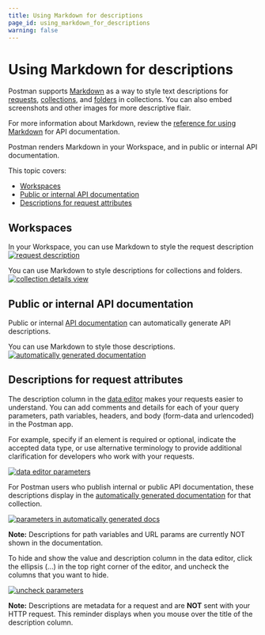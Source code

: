 ```yaml
---
title: Using Markdown for descriptions
page_id: using_markdown_for_descriptions
warning: false
---
```


# Using Markdown for descriptions

Postman supports [Markdown](postman/api_documentation/how_to_document_using_markdown.md) as a way to style text descriptions for [requests](postman/sending_api_requests/requests.md), [collections](postman/collections/creating_collections.md), and [folders](postman/collections/managing_collections.md) in collections. You can also embed screenshots and other images for more descriptive flair.

For more information about Markdown, review the [reference for using Markdown](https://documenter.getpostman.com/view/33232/markdown-in-api-documentation/JsGc) for API documentation.

Postman renders Markdown in your Workspace, and in public or internal API documentation.

This topic covers:

* [Workspaces](using_markdown_for_descriptions.md#workspaces)
* [Public or internal API documentation](using_markdown_for_descriptions.md#public-or-internal-api-documentation)
* [Descriptions for request attributes](using_markdown_for_descriptions.md#descriptions-for-request-attributes)

## Workspaces

In your Workspace, you can use Markdown to style the request description
[![request description](https://s3.amazonaws.com/postman-static-getpostman-com/postman-docs/WS-markdown-NSFrequestDescription.png)](https://s3.amazonaws.com/postman-static-getpostman-com/postman-docs/WS-markdown-NSFrequestDescription.png)

You can use Markdown to style descriptions for collections and folders. [![collection details view](https://s3.amazonaws.com/postman-static-getpostman-com/postman-docs/WS-markdown-descrptions-folders.png)](https://s3.amazonaws.com/postman-static-getpostman-com/postman-docs/WS-markdown-descrptions-folders.png)

## Public or internal API documentation

Public or internal [API documentation](postman/api_documentation/intro_to_api_documentation.md) can automatically generate API descriptions.

You can use Markdown to style those descriptions. [![automatically generated documentation](https://s3.amazonaws.com/postman-static-getpostman-com/postman-docs/WS-markdown-auto-docs.png)](https://s3.amazonaws.com/postman-static-getpostman-com/postman-docs/WS-markdown-auto-docs.png)

## Descriptions for request attributes

The description column in the [data editor](postman/launching_postman/navigating_postman.md) makes your requests easier to understand. You can add comments and details for each of your query parameters, path variables, headers, and body \(form-data and urlencoded\) in the Postman app.

For example, specify if an element is required or optional, indicate the accepted data type, or use alternative terminology to provide additional clarification for developers who work with your requests.

[![data editor parameters](https://s3.amazonaws.com/postman-static-getpostman-com/postman-docs/WS-collections-data-editor-params.png)](https://s3.amazonaws.com/postman-static-getpostman-com/postman-docs/WS-collections-data-editor-params.png)

For Postman users who publish internal or public API documentation, these descriptions display in the [automatically generated documentation](postman/api_documentation/intro_to_api_documentation.md) for that collection.

[![parameters in automatically generated docs](https://s3.amazonaws.com/postman-static-getpostman-com/postman-docs/WS-collections-auto-docs.png)](https://s3.amazonaws.com/postman-static-getpostman-com/postman-docs/WS-collections-auto-docs.png)

**Note:** Descriptions for path variables and URL params are currently NOT shown in the documentation.

To hide and show the value and description column in the data editor, click the ellipsis \(...\) in the top right corner of the editor, and uncheck the columns that you want to hide.

[![uncheck parameters](https://s3.amazonaws.com/postman-static-getpostman-com/postman-docs/WS-collections-uncheck-params.png)](https://s3.amazonaws.com/postman-static-getpostman-com/postman-docs/WS-collections-uncheck-params.png)

**Note:** Descriptions are metadata for a request and are **NOT** sent with your HTTP request. This reminder displays when you mouse over the title of the description column.

